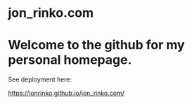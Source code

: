 # jon_rinko.com
<h1>Welcome to the github for my personal homepage.</h1>

See deployment here: 

https://jonrinko.github.io/jon_rinko.com/
